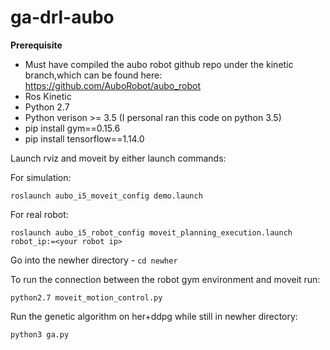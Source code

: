 # ga-drl-aubo

**Prerequisite**
- Must have compiled the aubo robot github repo under the kinetic branch,which can be found here: https://github.com/AuboRobot/aubo_robot
- Ros Kinetic
- Python 2.7
- Python verison >= 3.5 (I personal ran this code on python 3.5)
- pip install gym==0.15.6
- pip install tensorflow==1.14.0


Launch rviz and moveit by either launch commands: 

For simulation:
```
roslaunch aubo_i5_moveit_config demo.launch
```
For real robot:
```
roslaunch aubo_i5_robot_config moveit_planning_execution.launch robot_ip:=<your robot ip>
```
Go into the newher directory - `cd newher`

To run the connection between the robot gym environment and moveit run:
```
python2.7 moveit_motion_control.py
```

Run the genetic algorithm on her+ddpg while still in newher directory:
```
python3 ga.py
```
